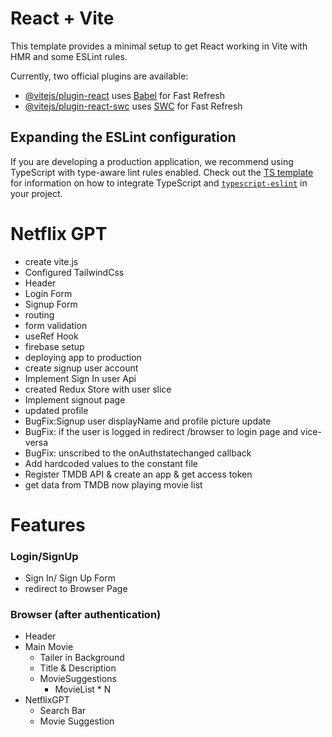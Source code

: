 # React + Vite

This template provides a minimal setup to get React working in Vite with HMR and some ESLint rules.

Currently, two official plugins are available:

- [@vitejs/plugin-react](https://github.com/vitejs/vite-plugin-react/blob/main/packages/plugin-react) uses [Babel](https://babeljs.io/) for Fast Refresh
- [@vitejs/plugin-react-swc](https://github.com/vitejs/vite-plugin-react/blob/main/packages/plugin-react-swc) uses [SWC](https://swc.rs/) for Fast Refresh

## Expanding the ESLint configuration

If you are developing a production application, we recommend using TypeScript with type-aware lint rules enabled. Check out the [TS template](https://github.com/vitejs/vite/tree/main/packages/create-vite/template-react-ts) for information on how to integrate TypeScript and [`typescript-eslint`](https://typescript-eslint.io) in your project.

# Netflix GPT
- create vite.js
- Configured TailwindCss
- Header
- Login Form
- Signup Form
- routing
- form validation
- useRef Hook
- firebase setup
- deploying app to production 
- create signup user account
- Implement Sign In user Api
- created Redux Store with user slice
- Implement signout page
- updated profile
- BugFix:Signup user displayName and profile picture update
- BugFix: if the user is logged in redirect /browser to login page and vice-versa
- BugFix: unscribed to the onAuthstatechanged callback
- Add hardcoded values to the constant file
- Register TMDB API & create an app & get access token 
- get data from TMDB now playing movie list
 


# Features
### Login/SignUp
- Sign In/ Sign Up Form
- redirect to Browser Page


### Browser (after authentication)
- Header
- Main Movie
    - Tailer in Background
    - Title & Description
    - MovieSuggestions
        - MovieList * N
- NetflixGPT
    - Search Bar
    - Movie Suggestion